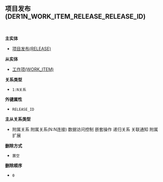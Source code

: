 ## 项目发布(DER1N_WORK_ITEM_RELEASE_RELEASE_ID) <!-- {docsify-ignore-all} -->



<br>
<p class="panel-title"><b>主实体</b></p>

* [项目发布(RELEASE)](module/ProjMgmt/Release)

<p class="panel-title"><b>从实体</b></p>

* [工作项(WORK_ITEM)](module/ProjMgmt/Work_item)

<p class="panel-title"><b>关系类型</b></p>

* `1:N关系`

<p class="panel-title"><b>外键属性</b></p>

* `RELEASE_ID`

<p class="panel-title"><b>主从关系类型</b></p>

* <i class="fa fa-square"/></i> 附属关系 <i class="fa fa-square"/></i> 附属关系(N:N连接) <i class="fa fa-square"/></i> 数据访问控制 <i class="fa fa-square"/></i> 嵌套操作 <i class="fa fa-square"/></i> 递归关系 <i class="fa fa-square"/></i> 关联通知 <i class="fa fa-square"/></i> 附属扩展

<p class="panel-title"><b>删除方式</b></p>

* `置空`

<p class="panel-title"><b>删除顺序</b></p>

* `0`
